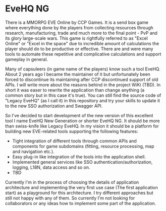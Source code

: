 # EveHQ NG

There is a MMORPG EVE Online by CCP Games. It is a send box game where everything done by the players from collecting resources through research, manufacturing, trade and much more to the final point - PvP and its glory large-scale wars. This game is rightfully referred to as "Excel Online" or "Excel in the space" due to incredible amount of calculations the player should do to be productive or effective. There are and were many tools to automate these repetitive and complicative calculations and support gameplay in general.

Many of capsuleers (in game name of the players) know such a tool EveHQ. About 2 years ago I became the maintainer of it but unfortunately been forced to discontinue its maintaining after CCP discontinued support of old APIs. I will write more about the reasons behind in the project WiKi (TBD). In short it was easer to rewrite the application than change anything (a common story but in this case it's true). You can still find the source code of "Legacy EveHQ" (as I call it) in this repository and try your skills to update it to the new SSO authorization and Swagger API.

So I've decided to start development of the new version of this excellent tool I name EveHQ New Generation or shorter EveHQ NG. It should be more than swiss-knife like Legacy EveHQ. In my vision it should be a platform for building new EVE-related tools supporting the following features:

- Tight integration of different tools through common APIs and components for game subdomains (fitting, resource processing, map and navigation etc.).
- Easy plug-in like integration of the tools into the application shell.
- Implemented general services like SSO authentication/authorization, logging, L18N, data access and so on.
- TBD

Currently I'm in the process of choosing the details of application architecture and implementing the very first use case (The first application start) as a playground for this architecture. I try different approaches but still not happy with any of them. So currently I'm not looking for collaborators or any ideas how to implement some part of the application.
